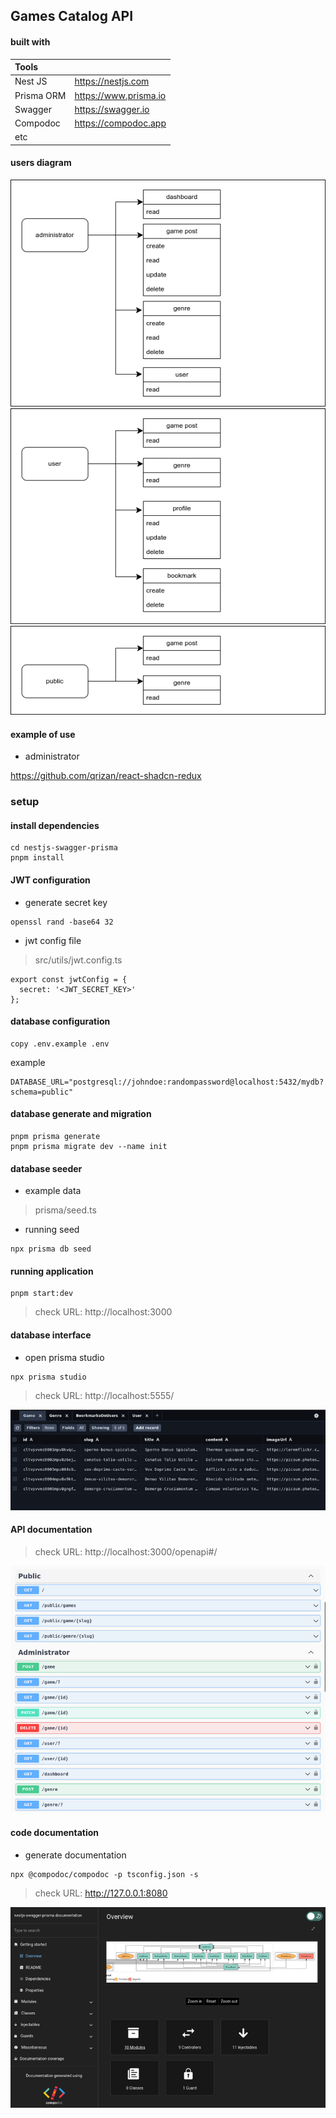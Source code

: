 ## Games Catalog API

#### built with

| Tools  |  |
| :--- | :--- |
| Nest JS  | https://nestjs.com  |
| Prisma ORM | https://www.prisma.io  |
| Swagger | https://swagger.io |
| Compodoc | https://compodoc.app |
| etc |  |

#### users diagram

![administrator](screenshots/administrator.png
)
![user](screenshots/user.png
)
![public](screenshots/public.png
)

#### example of use

- administrator

https://github.com/qrizan/react-shadcn-redux

### setup

#### install dependencies
```
cd nestjs-swagger-prisma
pnpm install
```

#### JWT configuration
- generate secret key
```
openssl rand -base64 32
```
- jwt config file
> src/utils/jwt.config.ts
```
export const jwtConfig = {
  secret: '<JWT_SECRET_KEY>'
};
```

#### database configuration
```
copy .env.example .env
```
example 

```
DATABASE_URL="postgresql://johndoe:randompassword@localhost:5432/mydb?schema=public"
```

#### database generate and migration
```
pnpm prisma generate
pnpm prisma migrate dev --name init
```

#### database seeder
- example data
> prisma/seed.ts

- running seed
```
npx prisma db seed
```

#### running application
```
pnpm start:dev
```
> check URL: http://localhost:3000
#### database interface

- open prisma studio
```
npx prisma studio
```

> check URL: http://localhost:5555/

![prisma-studio](screenshots/prisma-studio.png
)


#### API documentation

> check URL: http://localhost:3000/openapi#/

![api-documentation](screenshots/api-documentation.png
)

#### code documentation
- generate documentation
```
npx @compodoc/compodoc -p tsconfig.json -s
```

> check URL: http://127.0.0.1:8080 


![code-documentation](screenshots/code-documentation.png
)
